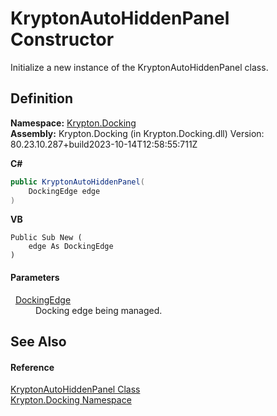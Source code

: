 # KryptonAutoHiddenPanel Constructor


Initialize a new instance of the KryptonAutoHiddenPanel class.



## Definition
**Namespace:** <a href="98399376-cf41-9454-4b4d-4fab2ca20bc7.md">Krypton.Docking</a>  
**Assembly:** Krypton.Docking (in Krypton.Docking.dll) Version: 80.23.10.287+build2023-10-14T12:58:55:711Z

**C#**
``` C#
public KryptonAutoHiddenPanel(
	DockingEdge edge
)
```
**VB**
``` VB
Public Sub New ( 
	edge As DockingEdge
)
```



#### Parameters
<dl><dt>  <a href="0326fb46-4d85-587f-b550-67cc94a3d312.md">DockingEdge</a></dt><dd>Docking edge being managed.</dd></dl>

## See Also


#### Reference
<a href="6eb1d7f1-53e3-94d6-83d6-ff82a19ee560.md">KryptonAutoHiddenPanel Class</a>  
<a href="98399376-cf41-9454-4b4d-4fab2ca20bc7.md">Krypton.Docking Namespace</a>  
